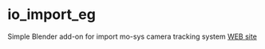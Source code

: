 # io_import_eg
Simple Blender add-on for import mo-sys camera tracking system
[WEB site](https://www.mo-sys.com/)

